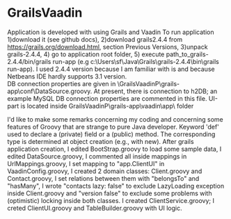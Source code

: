 # GrailsVaadin 
Application is developed with using Grails and Vaadin
To run application 1)download it (see github docs), 2)download grails2.4.4 from https://grails.org/download.html, section Previous Versions, 3)unpack grails-2.4.4, 4) go to application root folder, 5) execute path_to_grails-2.4.4/bin/grails run-app (e.g 
c:\Users\sf\Java\Grails\grails-2.4.4\bin\grails run-app). I used 2.4.4 version because I am familiar with is and because Netbeans IDE hardly supports 3.1 version.  
DB connection properties are given in \GrailsVaadinP\grails-app\conf\DataSource.groovy. At present, there is connection to h2DB; an example MySQL DB connection properties are commented in this file.
UI-part is located inside GrailsVaadinP\grails-app\vaadin\app\ folder

I'd like to make some remarks concerning my coding and concerning some features of Groovy that are strange to pure Java developer.
Keyword 'def' used to declare a (private) field or a (public) method. The corresponding type is determined at object creation (e.g., with new).
After grails application creation, 
I edited BootStrap.groovy to load some sample data, 
I edited DataSource.groovy, 
I commented all inside mappings in UrlMappings.groovy, 
I set mapping to "app.ClientUI" in VaadinConfig.groovy, 
I created 2 domain classes: Client.groovy and Contact.groovy, I set relations between them with "belongsTo" and "hasMany", I wrote "contacts lazy: false" to exclude LazyLoading exception inside Client.groovy and "version false" to exclude some problems with (optimistic) locking inside both classes.
I created ClientService.groovy;
I creted ClientUI.groovy and TableBuilder.groovy with UI logic.
